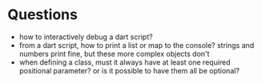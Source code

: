 # Questions

  + how to interactively debug a dart script?
  + from a dart script, how to print a list or map to the console? strings and numbers print fine, but these more complex objects don't
  + when defining a class, must it always have at least one required positional parameter? or is it possible to have them all be optional?
